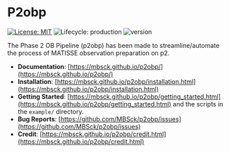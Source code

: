 # P2obp
<!-- Project Shields -->
[![License: MIT](https://img.shields.io/badge/license-MIT-green.svg)](https://opensource.org/licenses/MIT)
![Lifecycle: production](https://img.shields.io/badge/lifecycle-production-orange.svg)
![version](https://img.shields.io/badge/version-1.4.4-blue)

The Phase 2 OB Pipeline (p2obp) has been made to streamline/automate
the process of MATISSE observation preparation on p2.

* **Documentation**: [https://mbsck.github.io/p2obp/](https://mbsck.github.io/p2obp/)
* **Installation**: [https://mbsck.github.io/p2obp/installation.html](https://mbsck.github.io/p2obp/installation.html)
* **Getting Started**: [https://mbsck.github.io/p2obp/getting_started.html](https://mbsck.github.io/p2obp/getting_started.html) and the scripts in the `example/` directory.
* **Bug Reports**: [https://github.com/MBSck/p2obp/issues](https://github.com/MBSck/p2obp/issues)
* **Credit**: [https://mbsck.github.io/p2obp/credit.html](https://mbsck.github.io/p2obp/credit.html)
